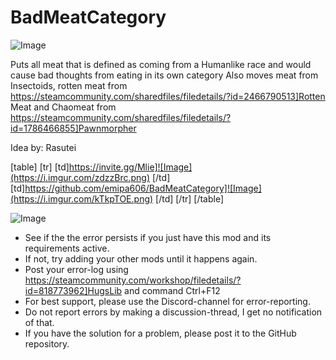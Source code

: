 # BadMeatCategory

![Image](https://i.imgur.com/WAEzk68.png)


Puts all meat that is defined as coming from a Humanlike race and would cause bad thoughts from eating in its own category 
Also moves meat from Insectoids, rotten meat from https://steamcommunity.com/sharedfiles/filedetails/?id=2466790513]Rotten Meat and Chaomeat from https://steamcommunity.com/sharedfiles/filedetails/?id=1786466855]Pawnmorpher

Idea by: Rasutei 

[table]
    [tr]
        [td]https://invite.gg/Mlie]![Image](https://i.imgur.com/zdzzBrc.png)
[/td]
        [td]https://github.com/emipa606/BadMeatCategory]![Image](https://i.imgur.com/kTkpTOE.png)
[/td]
    [/tr]
[/table]
	
![Image](https://i.imgur.com/Rs6T6cr.png)



-  See if the the error persists if you just have this mod and its requirements active.
-  If not, try adding your other mods until it happens again.
-  Post your error-log using https://steamcommunity.com/workshop/filedetails/?id=818773962]HugsLib and command Ctrl+F12
-  For best support, please use the Discord-channel for error-reporting.
-  Do not report errors by making a discussion-thread, I get no notification of that.
-  If you have the solution for a problem, please post it to the GitHub repository.



